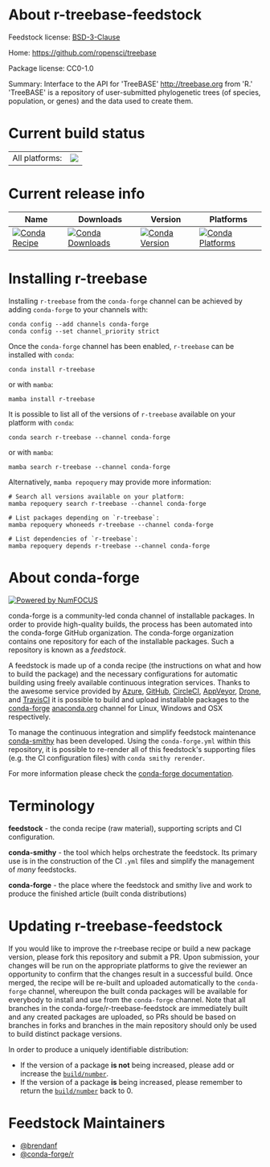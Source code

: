 About r-treebase-feedstock
==========================

Feedstock license: [BSD-3-Clause](https://github.com/conda-forge/r-treebase-feedstock/blob/main/LICENSE.txt)

Home: https://github.com/ropensci/treebase

Package license: CC0-1.0

Summary: Interface to the API for 'TreeBASE' <http://treebase.org> from 'R.' 'TreeBASE' is a repository of user-submitted phylogenetic trees (of species, population, or genes) and the data used to create them.

Current build status
====================


<table><tr><td>All platforms:</td>
    <td>
      <a href="https://dev.azure.com/conda-forge/feedstock-builds/_build/latest?definitionId=10341&branchName=main">
        <img src="https://dev.azure.com/conda-forge/feedstock-builds/_apis/build/status/r-treebase-feedstock?branchName=main">
      </a>
    </td>
  </tr>
</table>

Current release info
====================

| Name | Downloads | Version | Platforms |
| --- | --- | --- | --- |
| [![Conda Recipe](https://img.shields.io/badge/recipe-r--treebase-green.svg)](https://anaconda.org/conda-forge/r-treebase) | [![Conda Downloads](https://img.shields.io/conda/dn/conda-forge/r-treebase.svg)](https://anaconda.org/conda-forge/r-treebase) | [![Conda Version](https://img.shields.io/conda/vn/conda-forge/r-treebase.svg)](https://anaconda.org/conda-forge/r-treebase) | [![Conda Platforms](https://img.shields.io/conda/pn/conda-forge/r-treebase.svg)](https://anaconda.org/conda-forge/r-treebase) |

Installing r-treebase
=====================

Installing `r-treebase` from the `conda-forge` channel can be achieved by adding `conda-forge` to your channels with:

```
conda config --add channels conda-forge
conda config --set channel_priority strict
```

Once the `conda-forge` channel has been enabled, `r-treebase` can be installed with `conda`:

```
conda install r-treebase
```

or with `mamba`:

```
mamba install r-treebase
```

It is possible to list all of the versions of `r-treebase` available on your platform with `conda`:

```
conda search r-treebase --channel conda-forge
```

or with `mamba`:

```
mamba search r-treebase --channel conda-forge
```

Alternatively, `mamba repoquery` may provide more information:

```
# Search all versions available on your platform:
mamba repoquery search r-treebase --channel conda-forge

# List packages depending on `r-treebase`:
mamba repoquery whoneeds r-treebase --channel conda-forge

# List dependencies of `r-treebase`:
mamba repoquery depends r-treebase --channel conda-forge
```


About conda-forge
=================

[![Powered by
NumFOCUS](https://img.shields.io/badge/powered%20by-NumFOCUS-orange.svg?style=flat&colorA=E1523D&colorB=007D8A)](https://numfocus.org)

conda-forge is a community-led conda channel of installable packages.
In order to provide high-quality builds, the process has been automated into the
conda-forge GitHub organization. The conda-forge organization contains one repository
for each of the installable packages. Such a repository is known as a *feedstock*.

A feedstock is made up of a conda recipe (the instructions on what and how to build
the package) and the necessary configurations for automatic building using freely
available continuous integration services. Thanks to the awesome service provided by
[Azure](https://azure.microsoft.com/en-us/services/devops/), [GitHub](https://github.com/),
[CircleCI](https://circleci.com/), [AppVeyor](https://www.appveyor.com/),
[Drone](https://cloud.drone.io/welcome), and [TravisCI](https://travis-ci.com/)
it is possible to build and upload installable packages to the
[conda-forge](https://anaconda.org/conda-forge) [anaconda.org](https://anaconda.org/)
channel for Linux, Windows and OSX respectively.

To manage the continuous integration and simplify feedstock maintenance
[conda-smithy](https://github.com/conda-forge/conda-smithy) has been developed.
Using the ``conda-forge.yml`` within this repository, it is possible to re-render all of
this feedstock's supporting files (e.g. the CI configuration files) with ``conda smithy rerender``.

For more information please check the [conda-forge documentation](https://conda-forge.org/docs/).

Terminology
===========

**feedstock** - the conda recipe (raw material), supporting scripts and CI configuration.

**conda-smithy** - the tool which helps orchestrate the feedstock.
                   Its primary use is in the construction of the CI ``.yml`` files
                   and simplify the management of *many* feedstocks.

**conda-forge** - the place where the feedstock and smithy live and work to
                  produce the finished article (built conda distributions)


Updating r-treebase-feedstock
=============================

If you would like to improve the r-treebase recipe or build a new
package version, please fork this repository and submit a PR. Upon submission,
your changes will be run on the appropriate platforms to give the reviewer an
opportunity to confirm that the changes result in a successful build. Once
merged, the recipe will be re-built and uploaded automatically to the
`conda-forge` channel, whereupon the built conda packages will be available for
everybody to install and use from the `conda-forge` channel.
Note that all branches in the conda-forge/r-treebase-feedstock are
immediately built and any created packages are uploaded, so PRs should be based
on branches in forks and branches in the main repository should only be used to
build distinct package versions.

In order to produce a uniquely identifiable distribution:
 * If the version of a package **is not** being increased, please add or increase
   the [``build/number``](https://docs.conda.io/projects/conda-build/en/latest/resources/define-metadata.html#build-number-and-string).
 * If the version of a package **is** being increased, please remember to return
   the [``build/number``](https://docs.conda.io/projects/conda-build/en/latest/resources/define-metadata.html#build-number-and-string)
   back to 0.

Feedstock Maintainers
=====================

* [@brendanf](https://github.com/brendanf/)
* [@conda-forge/r](https://github.com/orgs/conda-forge/teams/r/)

